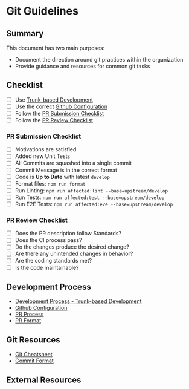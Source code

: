 # Git Guidelines

## Summary

This document has two main purposes:
* Document the direction around git practices within the organization
* Provide guidance and resources for common git tasks

## Checklist
* [ ] Use [Trunk-based Development](docs/development-process.md)
* [ ] Use the correct [Github Configuration](docs/github-configuration.md)
* [ ] Follow the [PR Submission Checklist](#pr-submission-checklist)
* [ ] Follow the [PR Review Checklist](#pr-review-checklist)

### PR Submission Checklist
* [ ] Motivations are satisfied
* [ ] Added new Unit Tests
* [ ] All Commits are squashed into a single commit
* [ ] Commit Message is in the correct format
* [ ] Code is **Up to Date** with latest `develop`
* [ ] Format files: `npm run format`
* [ ] Run Linting: `npm run affected:lint --base=upstream/develop`
* [ ] Run Tests: `npm run affected:test --base=upstream/develop`
* [ ] Run E2E Tests: `npm run affected:e2e --base=upstream/develop`

### PR Review Checklist
* [ ] Does the PR description follow Standards?
* [ ] Does the CI process pass?
* [ ] Do the changes produce the desired change?
* [ ] Are there any unintended changes in behavior?
* [ ] Are the coding standards met?
* [ ] Is the code maintainable?

## Development Process
* [Development Process - Trunk-based Development](docs/development-process.md)
* [Github Configuration](docs/github-configuration.md)
* [PR Process](docs/pr-process.md)
* [PR Format](docs/pr-format.md)

## Git Resources
* [Git Cheatsheet](docs/git-cheatsheet.md)
* [Commit Format](docs/commit-format.md)

## External Resources
